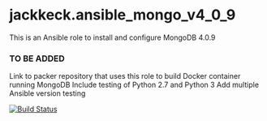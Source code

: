 # jackkeck.ansible_mongo_v4_0_9
This is an Ansible role to install and configure MongoDB 4.0.9

### TO BE ADDED
Link to packer repository that uses this role to build Docker container running MongoDB
Include testing of Python 2.7 and Python 3
Add multiple Ansible version testing

[![Build Status](https://travis-ci.com/jackkeck/ansible_mongo_v4_0_9.svg?branch=master)](https://travis-ci.com/jackkeck/ansible_mongo_v4_0_9.svg?branch=master) 
